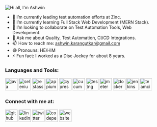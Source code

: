 ![Hi all, I'm Ashwin](https://user-images.githubusercontent.com/16290315/121773348-0046b200-cb99-11eb-81a1-f3f47834e61d.png)


- 🔭 I’m currently leading test automation efforts at Zinc.
- 🌱 I’m currently learning Full Stack Web Development (MERN Stack).
- 👯 I’m looking to collaborate on Test Automation Tools, Web Development.  
- 💬 Ask me about Quality, Test Automation, CI/CD Integrations.
- 📫 How to reach me: ashwin.karangutkar@gmail.com 
- 😄 Pronouns: HE/HIM 
- ⚡ Fun fact: I worked as a Disc Jockey for about 8 years.

<h3 align="left">Languages and Tools:</h3>

[<img src="https://img.icons8.com/color/48/000000/java-coffee-cup-logo.png" alt='java' height='40'>](https://www.oracle.com/java/technologies/)
[<img src="https://img.icons8.com/color/48/000000/selenium-test-automation.png" alt='selenium' height='40'>](https://www.selenium.dev/)
[<img src="https://rest-assured.io/img/logo-transparent.png" alt='restassured' height='40'>](https://rest-assured.io/)
[<img src="https://cdn.worldvectorlogo.com/logos/appium.svg" alt='appium' height='40'>](https://appium.io/)
[<img src="https://www.opencodez.com/wp-content/uploads/2019/12/cypress-logo.png" alt='cypress' height='40'>](https://www.cypress.io/)
[<img src="https://images.g2crowd.com/uploads/product/image/large_detail/large_detail_c40984fae76060168e91322094f05421/cucumber.png" alt='cucumber' height='40'>](https://cucumber.io/)
[<img src="https://howtodoinjava.com/wp-content/uploads/2014/12/TestNG.png" alt='testng' height='40'>](https://testng.org/)
[<img src="https://mpng.subpng.com/20190131/kih/kisspng-apache-software-foundation-apache-qpid-graphics-ap-apache-logo-asf-apache-software-foundation-5c52fdfce35248.8714948915489428449311.jpg" alt='jmeter' height='40'>](https://jmeter.apache.org/)
[<img src="https://img.icons8.com/color/48/000000/docker.png" alt='docker' height='40'>](https://www.docker.com/)
[<img src="https://img.icons8.com/color/48/000000/jenkins.png" alt='jenkins' height='40'>](https://www.jenkins.io/)
[<img src="https://upload.wikimedia.org/wikipedia/commons/thumb/8/8e/TeamCity_Icon.png/1200px-TeamCity_Icon.png" alt='teamcity' height='40'>](https://www.jetbrains.com/teamcity/)


<h3 align="left">Connect with me at:</h3>

[<img src="https://img.icons8.com/color/48/000000/github--v1.png" alt='github' height='40'>](https://github.com/AshwinK1989)
[<img src="https://img.icons8.com/color/48/000000/linkedin.png" alt='linkedin' height='40'>](https://www.linkedin.com/in/ashwinkarangutkar/)
[<img src="https://img.icons8.com/color/48/000000/twitter.png" alt='twitter' height='40'>](https://twitter.com/thashwin)
[<img src="https://img.icons8.com/color/48/000000/codepen.png" alt='codepen' height='40'>](https://codepen.io/theashwink)
[<img src="https://img.icons8.com/color/48/000000/internet--v1.png" alt='website' height='40'>](https://ashwink.tech/)
